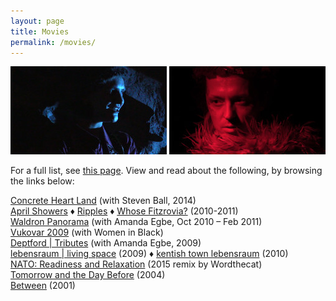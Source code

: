 ```yaml
---
layout: page
title: Movies
permalink: /movies/
---
```


![blue](/images/blue.jpg) ![red](/images/red.jpg)  

For a full list, see [this page](https://razbigor.github.io/all_works/). View and read about the following, by browsing the links below:

[Concrete Heart Land](http://concreteheartland.info) (with Steven Ball, 2014)  
[April Showers](https://razbigor.github.io/april_showers/) ♦ [Ripples](https://razbigor.github.io/april_showers/) ♦ [Whose Fitzrovia?](https://razbigor.github.io/april_showers/) (2010-2011)  
[Waldron Panorama](https://razbigor.github.io/waldron/) (with Amanda  Egbe, Oct 2010 – Feb 2011)  
[Vukovar 2009](https://razbigor.github.io/vukovar/) (with Women in  Black)  
[Deptford | Tributes](http://deptfordtributes.co.uk) (with Amanda  Egbe, 2009)  
[lebensraum | living space](https://razbigor.github.io/lebensraum/) (2009) ♦ [kentish town lebensraum](https://razbigor.github.io/ktlebensraum/) (2010)  
[NATO: Readiness and Relaxation](https://razbigor.github.io/nato/) (2015 remix by Wordthecat)  
[Tomorrow and the Day Before](https://razbigor.github.io/tadb/) (2004)  
[Between](https://razbigor.github.io/between/) (2001)  
